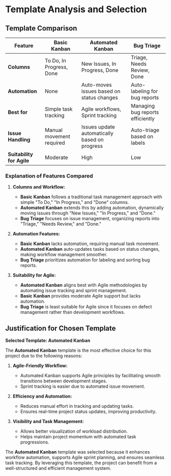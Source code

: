 # Template Analysis and Selection  

## Template Comparison  
  

| Feature              | Basic Kanban             | Automated Kanban         | Bug Triage            |
|----------------------|-------------------------|--------------------------|-----------------------|
| **Columns**         | To Do, In Progress, Done | New Issues, In Progress, Done | Triage, Needs Review, Done |
| **Automation**      | None                     | Auto-moves issues based on status changes | Auto-labeling for bug reports |
| **Best for**        | Simple task tracking     | Agile workflows, Sprint tracking | Managing bug reports efficiently |
| **Issue Handling**  | Manual movement required | Issues update automatically based on progress | Auto-triage based on labels |
| **Suitability for Agile** | Moderate | High | Low |

### Explanation of Features Compared  

1. **Columns and Workflow:**  
   - **Basic Kanban** follows a traditional task management approach with simple "To Do," "In Progress," and "Done" columns.  
   - **Automated Kanban** extends this by adding automation, dynamically moving issues through "New Issues," "In Progress," and "Done."  
   - **Bug Triage** focuses on issue management, organizing reports into "Triage," "Needs Review," and "Done."  

2. **Automation Features:**  
   - **Basic Kanban** lacks automation, requiring manual task movement.  
   - **Automated Kanban** auto-updates tasks based on status changes, making workflow management smoother.  
   - **Bug Triage** prioritizes automation for labeling and sorting bug reports.  

3. **Suitability for Agile:**  
   - **Automated Kanban** aligns best with Agile methodologies by automating issue tracking and sprint management.  
   - **Basic Kanban** provides moderate Agile support but lacks automation.  
   - **Bug Triage** is least suitable for Agile since it focuses on defect management rather than development workflows.  


## Justification for Chosen Template  

**Selected Template: Automated Kanban**  

The **Automated Kanban** template is the most effective choice for this project due to the following reasons:  

1. **Agile-Friendly Workflow:**  
   - Automated Kanban supports Agile principles by facilitating smooth transitions between development stages.  
   - Sprint tracking is easier due to automated issue movement.  

2. **Efficiency and Automation:**  
   - Reduces manual effort in tracking and updating tasks.  
   - Ensures real-time project status updates, improving productivity.  

3. **Visibility and Task Management:**  
   - Allows better visualization of workload distribution.  
   - Helps maintain project momentum with automated task progressions.  

 

The **Automated Kanban** template was selected because it enhances workflow automation, supports Agile sprint planning, and ensures seamless task tracking. By leveraging this template, the project can benefit from a well-structured and efficient management system.  
